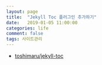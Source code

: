 ```yaml
---
layout: page
title:  "Jekyll Toc 플러그인 추가하기"
date:   2019-01-05 11:00:00
categories: life
comment: false
tags: 사이트관리
---
```


* [toshimaru/jekyll-toc](https://github.com/toshimaru/jekyll-toc)
